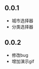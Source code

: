 <!--
 * @Author: your name
 * @Date: 2022-06-05 23:30:35
 * @LastEditTime: 2022-06-06 10:47:19
 * @LastEditors: Please set LastEditors
 * @Description: In User Settings Edit
 * @FilePath: /flutter_levels_picker/CHANGELOG.md
-->
## 0.0.1

* 城市选择器
* 分类选择器

## 0.0.2

 * 修改bug
 * 增加演示gif